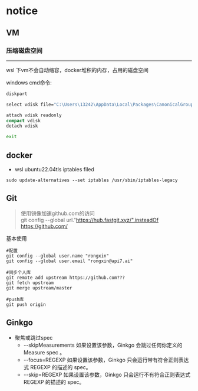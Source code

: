 
# notice

## VM

### 压缩磁盘空间

*** 
wsl 下vm不会自动缩容，docker堆积的内存，占用的磁盘空间  

windows cmd命令:
```cmd
diskpart

select vdisk file="C:\Users\13242\AppData\Local\Packages\CanonicalGroupLimited.Ubuntu20.04LTS_79rhkp1fndgsc\LocalState\ext4.vhdx"

attach vdisk readonly
compact vdisk
detach vdisk

exit
```

## docker

* wsl ubuntu22.04tls iptables filed

`sudo update-alternatives --set iptables /usr/sbin/iptables-legacy`

## Git
> 使用镜像加速github.com的访问  
> git config --global url."https://hub.fastgit.xyz/".insteadOf https://github.com/  
>
基本使用
```shell
#配置
git config --global user.name "rongxin"
git config --global user.email "rongxin@api7.ai"

#同步个人库
git remote add upstream https://github.com???
git fetch upstream
git merge upstream/master

#push库
git push origin 
```

## Ginkgo
- 聚焦或跳过spec
  - --skipMeasurements
如果设置该参数，Ginkgo 会跳过任何你定义的 Measure spec 。
  - --focus=REGEXP
如果设置该参数，Ginkgo 只会运行带有符合正则表达式 REGEXP 的描述的 spec。
  - --skip=REGEXP
如果设置该参数，Ginkgo 只会运行不有符合正则表达式 REGEXP 的描述的 spec。
